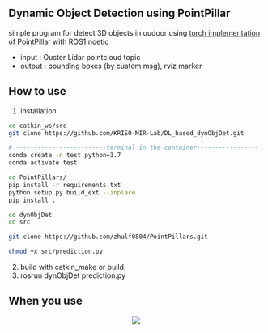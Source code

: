 ## Dynamic Object Detection using PointPillar
simple program for detect 3D objects in oudoor using [torch implementation of PointPillar](https://github.com/zhulf0804/PointPillars) with ROS1 noetic
- input : Ouster Lidar pointcloud topic
- output : bounding boxes (by custom msg), rviz marker

## How to use
1. installation
```bash
cd catkin_ws/src
git clone https://github.com/KRISO-MIR-Lab/DL_based_dynObjDet.git

# -------------------------terminal in the container-----------------
conda create -n test python=3.7
conda activate test

cd PointPillars/
pip install -r requirements.txt
python setup.py build_ext --inplace
pip install .

cd dynObjDet
cd src

git clone https://github.com/zhulf0804/PointPillars.git

chmod +x src/prediction.py
```
2. build with catkin_make or build.
3. rosrun dynObjDet prediction.py

## When you use
<p align="center">
  <img src="https://github.com/user-attachments/assets/96f5e660-604c-4971-bad2-ad7eea174faf">
</p>
